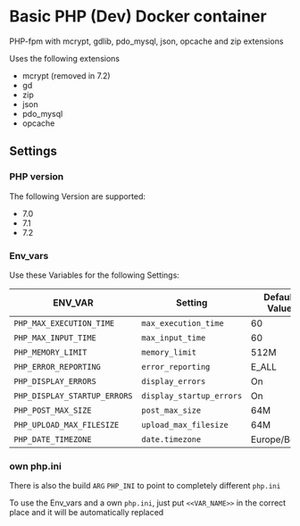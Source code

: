 # Basic PHP (Dev) Docker container
PHP-fpm with mcrypt, gdlib, pdo_mysql, json, opcache and zip extensions

Uses the following extensions
 - mcrypt (removed in 7.2)
 - gd
 - zip
 - json
 - pdo_mysql
 - opcache
 
 
## Settings
### PHP version
The following Version are supported:
 - 7.0
 - 7.1
 - 7.2

### Env_vars
Use these Variables for the following Settings:

|ENV_VAR|Setting|Default Value|
|---|---|---|
|`PHP_MAX_EXECUTION_TIME`|`max_execution_time`|60|
|`PHP_MAX_INPUT_TIME`|`max_input_time`|60|
|`PHP_MEMORY_LIMIT`|`memory_limit`|512M|
|`PHP_ERROR_REPORTING`|`error_reporting`|E_ALL|
|`PHP_DISPLAY_ERRORS`|`display_errors`|On
|`PHP_DISPLAY_STARTUP_ERRORS`|`display_startup_errors`|On
|`PHP_POST_MAX_SIZE`|`post_max_size`|64M|
|`PHP_UPLOAD_MAX_FILESIZE`|`upload_max_filesize`|64M|
|`PHP_DATE_TIMEZONE`|`date.timezone`|Europe/Berlin|

### own php.ini
There is also the build `ARG` `PHP_INI` to point to completely different `php.ini`

To use the Env_vars and a own `php.ini`, just put `<<VAR_NAME>>` in the correct place and it will be automatically replaced

